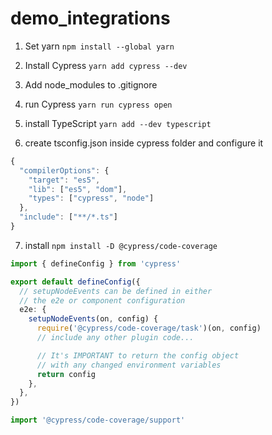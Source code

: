 # demo_integrations
1. Set yarn
```npm install --global yarn```

2. Install Cypress
```yarn add cypress --dev ```

3. Add node_modules to .gitignore

4. run Cypress
```yarn run cypress open```

5. install TypeScript
```yarn add --dev typescript```

6. create tsconfig.json inside cypress folder and configure it
```typescript
{
  "compilerOptions": {
    "target": "es5",
    "lib": ["es5", "dom"],
    "types": ["cypress", "node"]
  },
  "include": ["**/*.ts"]
}
```

7. install ```npm install -D @cypress/code-coverage```
```cypress.config.ts
import { defineConfig } from 'cypress'

export default defineConfig({
  // setupNodeEvents can be defined in either
  // the e2e or component configuration
  e2e: {
    setupNodeEvents(on, config) {
      require('@cypress/code-coverage/task')(on, config)
      // include any other plugin code...

      // It's IMPORTANT to return the config object
      // with any changed environment variables
      return config
    },
  },
})
```
```e2e.ts
import '@cypress/code-coverage/support'
```